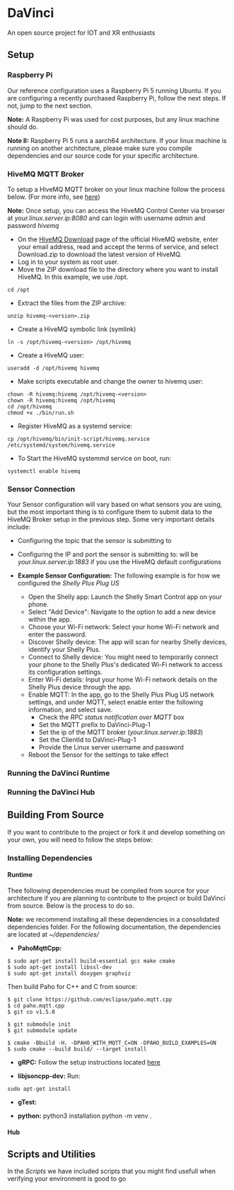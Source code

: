 # DaVinci
An open source project for IOT and XR enthusiasts

## Setup

### Raspberry Pi
Our reference configuration uses a Raspberry Pi 5 running Ubuntu. If you are configuring a recently purchased Raspberry Pi, follow the next steps. If not, jump to the next section. 

**Note:** A Raspberry Pi was used for cost purposes, but any linux machine should do.

**Note II:** Raspberry Pi 5 runs a aarch64 architecture. If your linux machine is running on another architecture, please make sure you compile dependencies and our source code for your specific architecture.

### HiveMQ MQTT Broker
To setup a HiveMQ MQTT broker on your linux machine follow the process below. (For more info, see [here](https://docs.hivemq.com/hivemq/latest/user-guide/install-hivemq.html#linux))

**Note:** Once setup, you can access the HiveMQ Control Center via browser at *your.linux.server.ip:8080* and can login with username *admin* and password *hivemq*

- On the [HiveMQ Download](https://www.hivemq.com/download/) page of the official HiveMQ website, enter your email address, read and accept the terms of service, and select Download.zip to download the latest version of HiveMQ.
- Log in to your system as root user.
- Move the ZIP download file to the directory where you want to install HiveMQ. In this example, we use /opt.

```
cd /opt
```

- Extract the files from the ZIP archive:

```
unzip hivemq-<version>.zip
```

- Create a HiveMQ symbolic link (symlink)

```
ln -s /opt/hivemq-<version> /opt/hivemq
```

- Create a HiveMQ user:

```
useradd -d /opt/hivemq hivemq
```

- Make scripts executable and change the owner to hivemq user:

```
chown -R hivemq:hivemq /opt/hivemq-<version>
chown -R hivemq:hivemq /opt/hivemq
cd /opt/hivemq
chmod +x ./bin/run.sh
```

- Register HiveMQ as a systemd service:

```
cp /opt/hivemq/bin/init-script/hivemq.service /etc/systemd/system/hivemq.service
```

- To Start the HiveMQ systemmd service on boot, run:
```
systemctl enable hivemq
```

### Sensor Connection
Your Sensor configuration will vary based on what sensors you are using, but the most important thing is to configure them to submit data to the HiveMQ Broker setup in the previous step. Some very important details include:

- Configuring the topic that the sensor is submitting to
- Configuring the IP and port the sensor is submitting to: will be *your.linux.server.ip:1883* if you use the HiveMQ default configurations

- **Example Sensor Configuration:**
The following example is for how we configured the *Shelly Plus Plug US*

    - Open the Shelly app: Launch the Shelly Smart Control app on your phone. 
    - Select "Add Device": Navigate to the option to add a new device within the app. 
    - Choose your Wi-Fi network: Select your home Wi-Fi network and enter the password. 
    - Discover Shelly device: The app will scan for nearby Shelly devices, identify your Shelly Plus. 
    - Connect to Shelly device: You might need to temporarily connect your phone to the Shelly Plus's dedicated Wi-Fi network to access its configuration settings. 
    - Enter Wi-Fi details: Input your home Wi-Fi network details on the Shelly Plus device through the app. 
    - Enable MQTT: In the app, go to the Shelly Plus Plug US network settings, and under MQTT, select enable enter the following information, and select save.
        - Check the *RPC status notification over MQTT* box
        - Set the MQTT prefix to DaVinci-Plug-1
        - Set the ip of the MQTT broker (*your.linux.server.ip:1883*)
        - Set the ClientId to DaVinci-Plug-1
        - Provide the Linux server username and password
    - Reboot the Sensor for the settings to take effect

### Running the DaVinci Runtime

### Running the DaVinci Hub

## Building From Source
If you want to contribute to the project or fork it and develop something on your own, you will need to follow the steps below:

### Installing Dependencies
#### Runtime
Thee following dependencies must be compiled from source for your architecture if you are planning to contribute to the project or build DaVinci from source. Below is the process to do so.

**Note:** we recommend installing all these dependencies in a consolidated dependencies folder. For the following documentation, the dependencies are located at *~/dependencies/*


-  **PahoMqttCpp:**

```
$ sudo apt-get install build-essential gcc make cmake
$ sudo apt-get install libssl-dev
$ sudo apt-get install doxygen graphviz
```
Then build Paho for C++ and C from source:
```
$ git clone https://github.com/eclipse/paho.mqtt.cpp
$ cd paho.mqtt.cpp
$ git co v1.5.0

$ git submodule init
$ git submodule update

$ cmake -Bbuild -H. -DPAHO_WITH_MQTT_C=ON -DPAHO_BUILD_EXAMPLES=ON
$ sudo cmake --build build/ --target install
```

- **gRPC:**
Follow the setup instructions located [here](https://grpc.io/docs/languages/cpp/quickstart/#setup)

- **libjsoncpp-dev:**
Run:
```
sudo apt-get install  
```

- **gTest:**

- **python:**
python3 installation
python -m venv .

#### Hub

## Scripts and Utilities

In the *Scripts* we have included scripts that you might find usefull when verifying your environment is good to go
